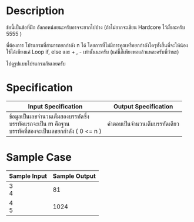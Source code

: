 # Description
ข้อนี้เป็นข้อที่ฝึก อัลกอหน่อยนะครับอาจจะยากไปบ้าง (ถ้าไม่ยากจะเขียน Hardcore ไว้มั้ยละครับ 5555 ) 

พี่ต้องการ โปรแกรมที่สามารถยกกำลัง n ได้ โดยการที่ไม่มีการคูณหรือยกกำลังใดๆทั้งสิ้นพี่จะให้น้องใช้ได้เพียงแค่ Loop if, else และ + , - เท่านั้นนะครับ (แค่นี้ก็เพียงพอแล้วแหละครับพี่ว่านะ) 

ไปดูรูปแบบโปรแกรมกันเลยครับ

# Specification
| Input Specification | Output Specification |
| - | - |
| ข้อมูลเป็นเลขจำนวนเต็มสองบรรทัดซึ่ง <br> บรรทัดแรกจะเป็น m คือฐาน <br> บรรทัดที่สองจะเป็นเลขยกกำลัง ( 0 <= n ) | คำตอบเป็นจำนวนเต็มบรรทัดเดียว |


# Sample Case
| Sample Input | Sample Output |
| - | - |
| 3 <br> 4 | 81 |
| 4 <br> 5 | 1024 |